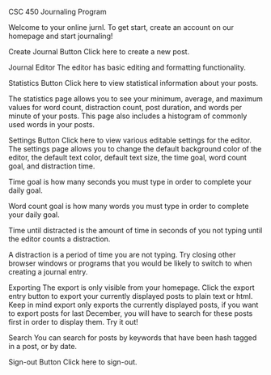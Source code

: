 CSC 450 Journaling Program

Welcome to your online jurnl. To get start, create an account on our homepage and start journaling! 

Create Journal Button
Click here to create a new post. 

Journal Editor
The editor has basic editing and formatting functionality. 

Statistics Button
Click here to view statistical information about your posts. 

The statistics page allows you to see your minimum, average, and maximum values for word count, distraction count, post duration, and words per minute of your posts. This page also includes a histogram of commonly used words in your posts. 

Settings Button
Click here to view various editable settings for the editor. The settings page allows you to change the default background color of the editor, the default text color, default text size, the time goal, word count goal, and distraction time. 

Time goal is how many seconds you must type in order to complete your daily goal. 

Word count goal is how many words you must type in order to complete your daily goal.

Time until distracted is the amount of time in seconds of you not typing until the editor counts a distraction. 

A distraction is a period of time you are not typing. Try closing other browser windows or programs that you would be likely to switch to when creating a journal entry. 

Exporting
The export is only visible from your homepage. Click the export entry button to export your currently displayed posts to plain text or html. Keep in mind export only exports the currently displayed posts, if you want to export posts for last December, you will have to search for these posts first in order to display them. Try it out! 

Search
You can search for posts by keywords that have been hash tagged in a post, or by date.

Sign-out Button
Click here to sign-out.   

